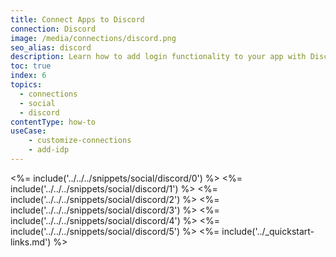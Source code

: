 ```yaml
---
title: Connect Apps to Discord
connection: Discord
image: /media/connections/discord.png
seo_alias: discord
description: Learn how to add login functionality to your app with Discord. You will need to obtain a Client ID and Client Secret for Discord.
toc: true
index: 6
topics:
  - connections
  - social
  - discord
contentType: how-to
useCase:
    - customize-connections
    - add-idp
---
```

<%= include('../../../snippets/social/discord/0') %> 
<%= include('../../../snippets/social/discord/1') %> 
<%= include('../../../snippets/social/discord/2') %> 
<%= include('../../../snippets/social/discord/3') %> 
<%= include('../../../snippets/social/discord/4') %> 
<%= include('../../../snippets/social/discord/5') %> 
<%= include('../_quickstart-links.md') %>
